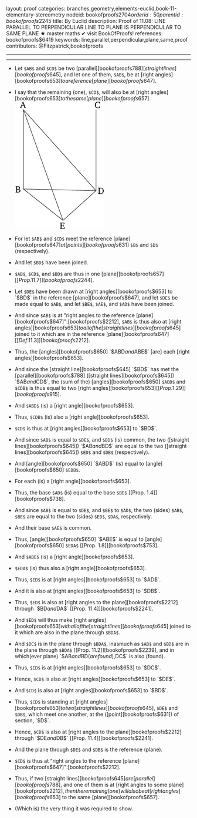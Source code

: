 layout: proof
categories: branches,geometry,elements-euclid,book-11-elementary-stereometry
nodeid: bookofproofs$2704
orderid: 50
parentid: bookofproofs$2245
title: By Euclid
description:  Proof of 11.08: LINE PARALLEL TO PERPENDICULAR LINE TO PLANE IS PERPENDICULAR TO SAME PLANE &#9733; master maths &#10004; visit BookOfProofs!
references: bookofproofs$6419
keywords: line,parallel,perpendicular,plane,same,proof
contributors: @Fitzpatrick,bookofproofs

---


---



* Let `$AB$` and `$CD$` be two [parallel][bookofproofs$788] [straight lines][bookofproofs$645], and let one of them, `$AB$`, be at [right angles][bookofproofs$653] to a reference [plane][bookofproofs$647].
* I say that the remaining (one), `$CD$`, will also be at [right angles][bookofproofs$653] to the same [plane][bookofproofs$657].
![fig08e](https://github.com/bookofproofs/bookofproofs.github.io/blob/main/_sources/_assets/images/euclid/Book11/fig08e.png?raw=true)

* For let `$AB$` and `$CD$` meet the reference [plane][bookofproofs$647] at [points][bookofproofs$631] `$B$` and `$D$` (respectively).
* And let `$BD$` have been joined.
* `$AB$`, `$CD$`, and `$BD$` are thus in one [plane][bookofproofs$657] [[Prop. 11.7]][bookofproofs$2244].
* Let `$DE$` have been drawn at [right angles][bookofproofs$653] to `$BD$` in the reference [plane][bookofproofs$647], and let `$DE$` be made equal to `$AB$`, and let `$BE$`, `$AE$`, and `$AD$` have been joined.
* And since `$AB$` is at "right angles to the reference [plane][bookofproofs$647]":[bookofproofs$2212], `$AB$` is thus also at [right angles][bookofproofs$653] to all of the [straight lines][bookofproofs$645] joined to it which are in the reference [plane][bookofproofs$647] [ [Def. 11.3] ][bookofproofs$2212].
* Thus, the [angles][bookofproofs$650] `$ABD$` and `$ABE$` [are] each [right angles][bookofproofs$653].
* And since the [straight line][bookofproofs$645] `$BD$` has met the [parallel][bookofproofs$788] ([straight lines][bookofproofs$645]) `$AB$` and `$CD$`, the (sum of the) [angles][bookofproofs$650] `$ABD$` and `$CDB$` is thus equal to two [right angles][bookofproofs$653] [[Prop. 1.29]][bookofproofs$915].
* And `$ABD$` (is) a [right angle][bookofproofs$653].
* Thus, `$CDB$` (is) also a [right angle][bookofproofs$653].
* `$CD$` is thus at [right angles][bookofproofs$653] to `$BD$`.
* And since `$AB$` is equal to `$DE$`, and `$BD$` (is) common, the two ([straight lines][bookofproofs$645]) `$AB$` and `$BD$` are equal to the two ([straight lines][bookofproofs$645]) `$ED$` and `$DB$` (respectively).
* And [angle][bookofproofs$650] `$ABD$` (is) equal to [angle][bookofproofs$650] `$EDB$`.
* For each (is) a [right angle][bookofproofs$653].
* Thus, the base `$AD$` (is) equal to the base `$BE$` [[Prop. 1.4]][bookofproofs$738].
* And since `$AB$` is equal to `$DE$`, and `$BE$` to `$AD$`, the two (sides) `$AB$`, `$BE$` are equal to the two (sides) `$ED$`, `$DA$`, respectively.
* And their base `$AE$` is common.
* Thus, [angle][bookofproofs$650] `$ABE$` is equal to [angle][bookofproofs$650] `$EDA$` [[Prop. 1.8]][bookofproofs$753].
* And `$ABE$` (is) a [right angle][bookofproofs$653].
* `$EDA$` (is) thus also a [right angle][bookofproofs$653].
* Thus, `$ED$` is at [right angles][bookofproofs$653] to `$AD$`.
* And it is also at [right angles][bookofproofs$653] to `$DB$`.
* Thus, `$ED$` is also at [right angles to the plane][bookofproofs$2212] through `$BD$` and `$DA$` [[Prop. 11.4]][bookofproofs$2241].
* And `$ED$` will thus make [right angles][bookofproofs$653] with all of the [straight lines][bookofproofs$645] joined to it which are also in the plane through `$BDA$`.
* And `$DC$` is in the plane through `$BDA$`, inasmuch as `$AB$` and `$BD$` are in the plane through `$BDA$` [[Prop. 11.2]][bookofproofs$2239], and in which(ever plane) `$AB$` and `$BD$` (are found), `$DC$` is also (found).
* Thus, `$ED$` is at [right angles][bookofproofs$653] to `$DC$`.
* Hence, `$CD$` is also at [right angles][bookofproofs$653] to `$DE$`.
* And `$CD$` is also at [right angles][bookofproofs$653] to `$BD$`.
* Thus, `$CD$` is standing at [right angles][bookofproofs$653] to two [straight lines][bookofproofs$645], `$DE$` and `$DB$`, which meet one another, at the ([point][bookofproofs$631]) of section, `$D$`.
* Hence, `$CD$` is also at [right angles to the plane][bookofproofs$2212] through `$DE$` and `$DB$` [[Prop. 11.4]][bookofproofs$2241].
* And the plane through `$DE$` and `$DB$` is the reference (plane).
* `$CD$` is thus at "right angles to the reference [plane][bookofproofs$647]":[bookofproofs$2212].
* Thus, if two [straight lines][bookofproofs$645] are [parallel][bookofproofs$788], and one of them is at [right angles to some plane][bookofproofs$2212], then the remaining (one) will also be at [right angles][bookofproofs$653] to the same [plane][bookofproofs$657].
* (Which is) the very thing it was required to show.
